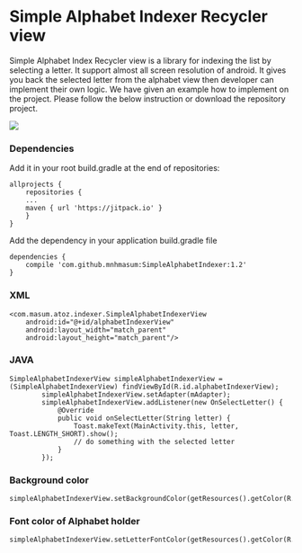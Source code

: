 # Simple Alphabet Indexer Recycler view
Simple Alphabet Index Recycler view is a library for indexing the list by selecting a letter. It support almost all screen resolution of android. It gives you back the selected letter from the alphabet view then developer can implement their own logic. We have given an example how to implement on the project. Please follow the below instruction or download the repository project.

![](https://media.giphy.com/media/3o7WIKTVGEXAwBpi6Y/giphy.gif)


### Dependencies
Add it in your root build.gradle at the end of repositories:
```
allprojects {
    repositories {
	...
	maven { url 'https://jitpack.io' }
    }
}
```

Add the dependency in your application build.gradle file
```
dependencies {
    compile 'com.github.mnhmasum:SimpleAlphabetIndexer:1.2'
}

```

### XML
```
<com.masum.atoz.indexer.SimpleAlphabetIndexerView
    android:id="@+id/alphabetIndexerView"
    android:layout_width="match_parent"
    android:layout_height="match_parent"/>

```

### JAVA
```
SimpleAlphabetIndexerView simpleAlphabetIndexerView = (SimpleAlphabetIndexerView) findViewById(R.id.alphabetIndexerView);
        simpleAlphabetIndexerView.setAdapter(mAdapter);
        simpleAlphabetIndexerView.addListener(new OnSelectLetter() {
            @Override
            public void onSelectLetter(String letter) {
                Toast.makeText(MainActivity.this, letter, Toast.LENGTH_SHORT).show();
                // do something with the selected letter
            }
        });

```
### Background color
```
simpleAlphabetIndexerView.setBackgroundColor(getResources().getColor(R.color.colorPrimaryDark));
```
### Font color of Alphabet holder
```
simpleAlphabetIndexerView.setLetterFontColor(getResources().getColor(R.color.white))
```

